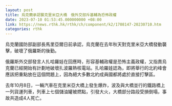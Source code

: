 ```yaml
---
layout: post
title: 烏克蘭承認襲克里米亞大橋　俄外交部斥基輔為恐怖政權
date: 2023-07-10 01:53:45.000000000 +08:00
link: https://news.rthk.hk/rthk/ch/component/k2/1708147-20230710.htm
categories: rthk
---
```


烏克蘭國防部副部長馬里亞爾日前承認，烏克蘭在去年秋天對克里米亞大橋發動襲擊，破壞了俄羅斯的後勤。

俄羅斯外交部發言人扎哈羅娃在回應時，形容基輔政權是恐怖主義政權，又指責烏克蘭已經開始有計劃地破壞扎波羅熱核電站。扎哈羅娃認為，即將舉行的北約峰會應該把重點放在這個問題上，因為絕大多數北約成員國都將處於直接打擊區。

去年10月8日，一輛汽車在克里米亞大橋上發生爆炸，波及與大橋並行的鐵路橋上一列貨運列車，列車上七個儲油罐被燃點，引發大火，大橋部分路段受損倒塌，事故共造成4人死亡。
